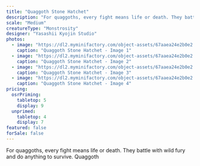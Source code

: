 ```yaml
---
title: "Quaggoth Stone Hatchet"
description: "For quaggoths, every fight means life or death. They battle with wild fury and do anything to survive. Quaggoth"
scale: "Medium"
creatureType: "Monstrosity"
designer: "Yasashii Kyojin Studio"
photos:
  - image: "https://dl2.myminifactory.com/object-assets/67aaea24e2b0e2.45924783/images/720X720-Quaggoth_05_PS.jpg"
    caption: "Quaggoth Stone Hatchet - Image 1"
  - image: "https://dl2.myminifactory.com/object-assets/67aaea24e2b0e2.45924783/images/720X720-Quaggoth_05_SCALE.jpg"
    caption: "Quaggoth Stone Hatchet - Image 2"
  - image: "https://dl2.myminifactory.com/object-assets/67aaea24e2b0e2.45924783/images/720X720-Quaggoth_05_C.jpg"
    caption: "Quaggoth Stone Hatchet - Image 3"
  - image: "https://dl2.myminifactory.com/object-assets/67aaea24e2b0e2.45924783/images/720X720-Quaggoth_05_B.jpg"
    caption: "Quaggoth Stone Hatchet - Image 4"
pricing:
  osrPriming:
    tabletop: 5
    display: 9
  unprimed:
    tabletop: 4
    display: 7
featured: false
forSale: false
---
```


For quaggoths, every fight means life or death. They battle with wild fury and do anything to survive. Quaggoth